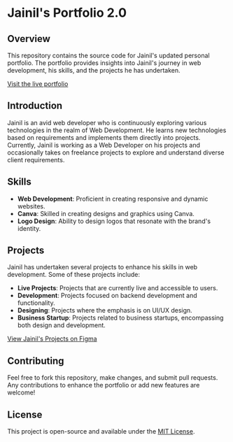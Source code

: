 # Jainil's Portfolio 2.0

## Overview
This repository contains the source code for Jainil's updated personal portfolio. The portfolio provides insights into Jainil's journey in web development, his skills, and the projects he has undertaken.

[Visit the live portfolio](https://portfolio2-2qlrxtu7p-jainil2003.vercel.app/)

## Introduction
Jainil is an avid web developer who is continuously exploring various technologies in the realm of Web Development. He learns new technologies based on requirements and implements them directly into projects. Currently, Jainil is working as a Web Developer on his projects and occasionally takes on freelance projects to explore and understand diverse client requirements.

## Skills
- **Web Development**: Proficient in creating responsive and dynamic websites.
- **Canva**: Skilled in creating designs and graphics using Canva.
- **Logo Design**: Ability to design logos that resonate with the brand's identity.

## Projects
Jainil has undertaken several projects to enhance his skills in web development. Some of these projects include:
- **Live Projects**: Projects that are currently live and accessible to users.
- **Development**: Projects focused on backend development and functionality.
- **Designing**: Projects where the emphasis is on UI/UX design.
- **Business Startup**: Projects related to business startups, encompassing both design and development.

[View Jainil's Projects on Figma](https://www.figma.com/@jainil)

## Contributing
Feel free to fork this repository, make changes, and submit pull requests. Any contributions to enhance the portfolio or add new features are welcome!

## License
This project is open-source and available under the [MIT License](LICENSE).
